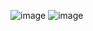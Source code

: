 ![image](https://github.com/Goddo-ro/AnimeKAR/assets/98981618/d74ace47-3cb6-4215-9499-f6974728f607)
![image](https://github.com/Goddo-ro/AnimeKAR/assets/98981618/11bb7e0d-a69b-4c9c-8fa1-7aeed5dfafbd)
